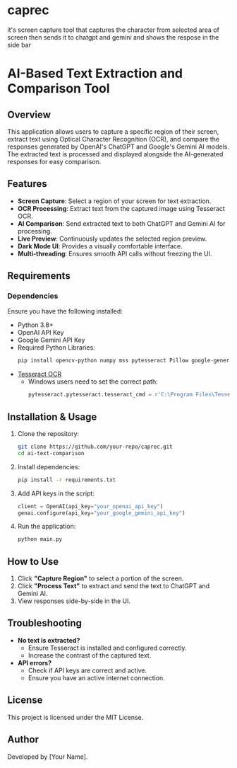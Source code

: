 # caprec
it's screen capture tool that captures the character from selected area of screen then sends  it to chatgpt and gemini and shows the respose in the side bar


# AI-Based Text Extraction and Comparison Tool

## Overview
This application allows users to capture a specific region of their screen, extract text using Optical Character Recognition (OCR), and compare the responses generated by OpenAI's ChatGPT and Google's Gemini AI models. The extracted text is processed and displayed alongside the AI-generated responses for easy comparison.

## Features
- **Screen Capture**: Select a region of your screen for text extraction.
- **OCR Processing**: Extract text from the captured image using Tesseract OCR.
- **AI Comparison**: Send extracted text to both ChatGPT and Gemini AI for processing.
- **Live Preview**: Continuously updates the selected region preview.
- **Dark Mode UI**: Provides a visually comfortable interface.
- **Multi-threading**: Ensures smooth API calls without freezing the UI.

## Requirements
### Dependencies
Ensure you have the following installed:
- Python 3.8+
- OpenAI API Key
- Google Gemini API Key
- Required Python Libraries:
  ```sh
  pip install opencv-python numpy mss pytesseract Pillow google-generativeai openai tkinter
  ```
- [Tesseract OCR](https://github.com/tesseract-ocr/tesseract)
  - Windows users need to set the correct path:
    ```python
    pytesseract.pytesseract.tesseract_cmd = r'C:\Program Files\Tesseract-OCR\tesseract.exe'
    ```

## Installation & Usage
1. Clone the repository:
   ```sh
   git clone https://github.com/your-repo/caprec.git
   cd ai-text-comparison
   ```
2. Install dependencies:
   ```sh
   pip install -r requirements.txt
   ```
3. Add API keys in the script:
   ```python
   client = OpenAI(api_key="your_openai_api_key")
   genai.configure(api_key="your_google_gemini_api_key")
   ```
4. Run the application:
   ```sh
   python main.py
   ```

## How to Use
1. Click **"Capture Region"** to select a portion of the screen.
2. Click **"Process Text"** to extract and send the text to ChatGPT and Gemini AI.
3. View responses side-by-side in the UI.

## Troubleshooting
- **No text is extracted?**
  - Ensure Tesseract is installed and configured correctly.
  - Increase the contrast of the captured text.
- **API errors?**
  - Check if API keys are correct and active.
  - Ensure you have an active internet connection.

## License
This project is licensed under the MIT License.

## Author
Developed by [Your Name].

